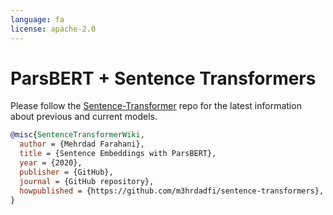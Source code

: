 ```yaml
---
language: fa
license: apache-2.0
---
```


# ParsBERT + Sentence Transformers

Please follow the [Sentence-Transformer](https://github.com/m3hrdadfi/sentence-transformers) repo for the latest information about previous and current models.

```bibtex
@misc{SentenceTransformerWiki,
  author = {Mehrdad Farahani},
  title = {Sentence Embeddings with ParsBERT},
  year = {2020},
  publisher = {GitHub},
  journal = {GitHub repository},
  howpublished = {https://github.com/m3hrdadfi/sentence-transformers},
}
```